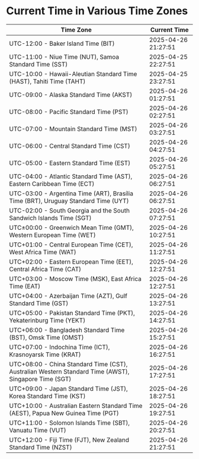 # Current Time in Various Time Zones

| Time Zone | Current Time |
|-----------|--------------|
| UTC-12:00 - Baker Island Time (BIT) | 2025-04-26 21:27:51 |
| UTC-11:00 - Niue Time (NUT), Samoa Standard Time (SST) | 2025-04-25 22:27:51 |
| UTC-10:00 - Hawaii-Aleutian Standard Time (HAST), Tahiti Time (TAHT) | 2025-04-25 23:27:51 |
| UTC-09:00 - Alaska Standard Time (AKST) | 2025-04-26 01:27:51 |
| UTC-08:00 - Pacific Standard Time (PST) | 2025-04-26 02:27:51 |
| UTC-07:00 - Mountain Standard Time (MST) | 2025-04-26 03:27:51 |
| UTC-06:00 - Central Standard Time (CST) | 2025-04-26 04:27:51 |
| UTC-05:00 - Eastern Standard Time (EST) | 2025-04-26 05:27:51 |
| UTC-04:00 - Atlantic Standard Time (AST), Eastern Caribbean Time (ECT) | 2025-04-26 06:27:51 |
| UTC-03:00 - Argentina Time (ART), Brasília Time (BRT), Uruguay Standard Time (UYT) | 2025-04-26 06:27:51 |
| UTC-02:00 - South Georgia and the South Sandwich Islands Time (SGT) | 2025-04-26 07:27:51 |
| UTC±00:00 - Greenwich Mean Time (GMT), Western European Time (WET) | 2025-04-26 10:27:51 |
| UTC+01:00 - Central European Time (CET), West Africa Time (WAT) | 2025-04-26 11:27:51 |
| UTC+02:00 - Eastern European Time (EET), Central Africa Time (CAT) | 2025-04-26 12:27:51 |
| UTC+03:00 - Moscow Time (MSK), East Africa Time (EAT) | 2025-04-26 12:27:51 |
| UTC+04:00 - Azerbaijan Time (AZT), Gulf Standard Time (GST) | 2025-04-26 13:27:51 |
| UTC+05:00 - Pakistan Standard Time (PKT), Yekaterinburg Time (YEKT) | 2025-04-26 14:27:51 |
| UTC+06:00 - Bangladesh Standard Time (BST), Omsk Time (OMST) | 2025-04-26 15:27:51 |
| UTC+07:00 - Indochina Time (ICT), Krasnoyarsk Time (KRAT) | 2025-04-26 16:27:51 |
| UTC+08:00 - China Standard Time (CST), Australian Western Standard Time (AWST), Singapore Time (SGT) | 2025-04-26 17:27:51 |
| UTC+09:00 - Japan Standard Time (JST), Korea Standard Time (KST) | 2025-04-26 18:27:51 |
| UTC+10:00 - Australian Eastern Standard Time (AEST), Papua New Guinea Time (PGT) | 2025-04-26 19:27:51 |
| UTC+11:00 - Solomon Islands Time (SBT), Vanuatu Time (VUT) | 2025-04-26 20:27:51 |
| UTC+12:00 - Fiji Time (FJT), New Zealand Standard Time (NZST) | 2025-04-26 21:27:51 |
